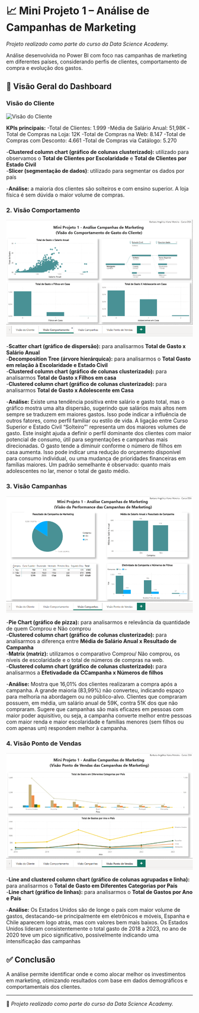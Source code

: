 # 📈 Mini Projeto 1 – Análise de Campanhas de Marketing
*Projeto realizado como parte do curso da Data Science Academy.*

Análise desenvolvida no Power BI com foco nas campanhas de marketing em diferentes países, considerando perfis de clientes, comportamento de compra e evolução dos gastos.

## 📸 Visão Geral do Dashboard

### Visão do Cliente
![Visão do Cliente](imagens/visão-cliente.png)

**KPIs principais:**
-Total de Clientes: 1.999
-Média de Salário Anual: 51,98K
-Total de Compras na Loja: 12K
-Total de Compras na Web: 8.147
-Total de Compras com Desconto: 4.661
-Total de Compras via Catálogo: 5.270

-**Clustered column chart (gráfico de colunas clusterizado):** utilizado para observamos o **Total de Clientes por Escolaridade** e **Total de Clientes por Estado Civil**  
-**Slicer (segmentação de dados)**: utilizado para segmentar os dados por país

-**Análise:** a maioria dos clientes são solteiros e com ensino superior. A loja física é sem dúvida o maior volume de compras.

### 2. Visão Comportamento
![Visão Comportamento](imagens/visao-comportamento.png)

-**Scatter chart (gráfico de dispersão):** para analisarmos **Total de Gasto x Salário Anual**  
-**Decomposition Tree (árvore hierárquica):** para analisarmos o **Total Gasto em relação à Escolaridade e Estado Civil**  
-**Clustered column chart (gráfico de colunas clusterizado):** para analisarmos **Total de Gasto x Filhos em casa**  
-**Clustered column chart (gráfico de colunas clusterizado):** para analisarmos **Total de Gasto x Adolescente em Casa**  

-**Análise:** Existe uma tendência positiva entre salário e gasto total, mas o gráfico mostra uma alta dispersão, sugerindo que salários mais altos nem sempre se traduzem em maiores gastos. Isso pode indicar a influência de outros fatores, como perfil familiar ou estilo de vida. A ligação entre Curso Superior e Estado Civil “Solteiro”' representa um dos maiores volumes de gasto. Este insight ajuda a definir o perfil dominante dos clientes com maior potencial de consumo, útil para segmentações e campanhas mais direcionadas. O gasto tende a diminuir conforme o número de filhos em casa aumenta. Isso pode indicar uma redução do orçamento disponível para consumo individual, ou uma mudança de prioridades financeiras em famílias maiores. Um padrão semelhante é observado: quanto mais adolescentes no lar, menor o total de gasto médio. 

### 3. Visão Campanhas
![Visão Campanhas](imagens/visao-campanhas.png)

-**Pie Chart (gráfico de pizza):** para analisarmos e relevância da quantidade de quem Comprou e Não comprou  
-**Clustered column chart (gráfico de colunas clusterizado):** para analisarmos a diferença entre **Média de Salário Anual x Resultado de Campanha**  
-**Matrix (matriz):** utilizamos o comparativo Comprou/ Não comprou, os níveis de escolaridade e o total de números de compras na web.  
-**Clustered column chart (gráfico de colunas clusterizado):** para analisarmos a **Efetivadade da CCampanha x Números de filhos**  

-**Análise:** Mostra que 16,01% dos clientes realizaram a compra após a campanha. A grande maioria (83,99%) não converteu, indicando espaço para melhoria na abordagem ou no público-alvo. Clientes que compraram possuem, em média, um salário anual de 59K, contra 51K dos que não compraram. Sugere que campanhas são mais eficazes em pessoas com maior poder aquisitivo, ou seja, a campanha converte melhor entre pessoas com maior renda e maior escolaridade e famílias menores (sem filhos ou com apenas um) respondem melhor à campanha.

### 4. Visão Ponto de Vendas
![Visão Ponto de Vendas](imagens/visao-ponto-de-vendas.png)

-**Line and clustered column chart (gráfico de colunas agrupadas e linha):** para analisarmos o **Total de Gasto em Diferentes Categorias por País**  
-**Line chart (gráfico de linhas):** para analisarmos o **Total de Gastos por Ano e País**  

-**Análise:** Os Estados Unidos são de longe o país com maior volume de gastos, destacando-se principalmente em eletrônicos e móveis, Espanha e Chile aparecem logo atrás, mas com valores bem mais baixos. Os Estados Unidos lideram consistentemente o total gasto de 2018 a 2023, no ano de 2020 teve um pico significativo, possivelmente indicando uma intensificação das campanhas


## ✅ Conclusão

A análise permite identificar onde e como alocar melhor os investimentos em marketing, otimizando resultados com base em dados demográficos e comportamentais dos clientes.

---

📌 *Projeto realizado como parte do curso da Data Science Academy.*
